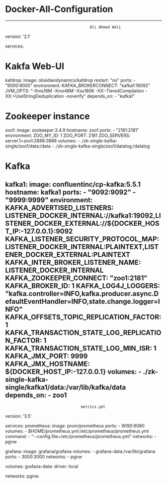 # Docker-All-Configuration
-------------------------------------------------------------------------------------------------------------
                                          Ali Ahmed Wali
version: '2.1'

services:


  
  # Kakfa Web-UI
  kafdrop:
    image: obsidiandynamics/kafdrop
    restart: "no"
    ports:
      - "9000:9000"
    environment:
      KAFKA_BROKERCONNECT: "kafka1:19092"
      JVM_OPTS: "-Xms16M -Xmx48M -Xss180K -XX:-TieredCompilation -XX:+UseStringDeduplication -noverify"
    depends_on:
      - "kafka1"

  # Zookeeper instance
  zoo1:
    image: zookeeper:3.4.9
    hostname: zoo1
    ports:
      - "2181:2181"
    environment:
      ZOO_MY_ID: 1
      ZOO_PORT: 2181
      ZOO_SERVERS: server.1=zoo1:2888:3888
    volumes:
      - ./zk-single-kafka-single/zoo1/data:/data
      - ./zk-single-kafka-single/zoo1/datalog:/datalog

  # Kafka
  kafka1:
    image: confluentinc/cp-kafka:5.5.1
    hostname: kafka1
    ports:
      - "9092:9092"
      - "9999:9999"
    environment:
      KAFKA_ADVERTISED_LISTENERS: LISTENER_DOCKER_INTERNAL://kafka1:19092,LISTENER_DOCKER_EXTERNAL://${DOCKER_HOST_IP:-127.0.0.1}:9092
      KAFKA_LISTENER_SECURITY_PROTOCOL_MAP: LISTENER_DOCKER_INTERNAL:PLAINTEXT,LISTENER_DOCKER_EXTERNAL:PLAINTEXT
      KAFKA_INTER_BROKER_LISTENER_NAME: LISTENER_DOCKER_INTERNAL
      KAFKA_ZOOKEEPER_CONNECT: "zoo1:2181"
      KAFKA_BROKER_ID: 1
      KAFKA_LOG4J_LOGGERS: "kafka.controller=INFO,kafka.producer.async.DefaultEventHandler=INFO,state.change.logger=INFO"
      KAFKA_OFFSETS_TOPIC_REPLICATION_FACTOR: 1
      KAFKA_TRANSACTION_STATE_LOG_REPLICATION_FACTOR: 1
      KAFKA_TRANSACTION_STATE_LOG_MIN_ISR: 1
      KAFKA_JMX_PORT: 9999
      KAFKA_JMX_HOSTNAME: ${DOCKER_HOST_IP:-127.0.0.1}
    volumes:
      - ./zk-single-kafka-single/kafka1/data:/var/lib/kafka/data
    depends_on:
      - zoo1
----------------------------------------------------------------------------------------------------------------------------------

                                      metrics.yml
version: '3.5'

services:
  prometheus:
    image: prom/prometheus
    ports:
      - 9090:9090
    volumes:
      - $HOME/prometheus.yml:/etc/prometheus/prometheus.yml
    command:
      - "--config.file=/etc/prometheus/prometheus.yml"
    networks:
      - pgnw
      
  grafana:
    image: grafana/grafana
    volumes:
      - grafana-data:/var/lib/grafana
    ports:
      - 3000:3000
    networks:
      - pgnw
      
volumes:
  grafana-data:
    driver: local
    
networks:
  pgnw:
